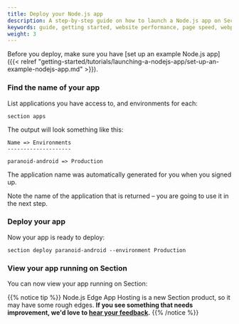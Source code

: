 ```yaml
---
title: Deploy your Node.js app
description: A step-by-step guide on how to launch a Node.js app on Section.
keywords: guide, getting started, website performance, page speed, webpage speed, website security, content delivery network, CDN
weight: 3
---
```


Before you deploy, make sure you have [set up an example Node.js app]({{< relref "getting-started/tutorials/launching-a-nodejs-app/set-up-an-example-nodejs-app.md" >}}).

### Find the name of your app

List applications you have access to, and environments for each:

```
section apps
```

The output will look something like this:

```
Name => Environments
--------------------

paranoid-android => Production
```

The application name was automatically generated for you when you signed up.

Note the name of the application that is returned – you are going to use it in the next step.

### Deploy your app

Now your app is ready to deploy:

```
section deploy paranoid-android --environment Production
```

### View your app running on Section

You can now view your app running on Section:

{{% notice tip %}}
Node.js Edge App Hosting is a new Section product, so it may have some rough edges. **If you see something that needs improvement, we'd love to [hear your feedback](https://support.section.io/hc/en-us/requests/new).**
{{% /notice %}}
